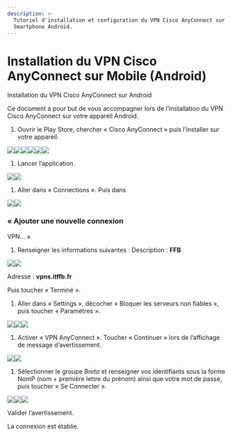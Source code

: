 ```yaml
---
description: >-
  Tutoriel d'installation et configuration du VPN Cisco AnyConnect sur
  Smartphone Android.
---
```


# Installation du VPN Cisco AnyConnect sur Mobile \(Android\)

Installation du VPN Cisco AnyConnect sur Android

Ce document a pour but de vous accompagner lors de l’installation du VPN Cisco AnyConnect sur votre appareil Android.

1. Ouvrir le Play Store, chercher « Cisco AnyConnect » puis l’installer sur votre appareil.

![](../.gitbook/assets/0%20%282%29.jpeg)![](../.gitbook/assets/1%20%282%29.jpeg)![](../.gitbook/assets/2%20%282%29.jpeg)![](../.gitbook/assets/3%20%282%29.jpeg)![](../.gitbook/assets/4%20%281%29.jpeg)![](../.gitbook/assets/5%20%281%29.jpeg)

1. Lancer l’application.

![](../.gitbook/assets/6%20%281%29.jpeg)![](../.gitbook/assets/7%20%281%29.jpeg)

1. Aller dans « Connections ». Puis dans

![](../.gitbook/assets/8.jpeg)![](../.gitbook/assets/9.jpeg)

### « Ajouter une nouvelle connexion

VPN… »

1. Renseigner les informations suivantes : Description : **FFB**

![](../.gitbook/assets/10.jpeg)![](../.gitbook/assets/11.jpeg)

Adresse : **vpns.itffb.fr**

Puis toucher « Terminé ».

1. Aller dans « Settings », décocher « Bloquer les serveurs non fiables », puis toucher « Paramètres ».

![](../.gitbook/assets/12.jpeg)![](../.gitbook/assets/13%20%281%29.jpeg)![](../.gitbook/assets/14.jpeg)

1. Activer « VPN AnyConnect ». Toucher « Continuer » lors de l’affichage de message d’avertissement.

![](../.gitbook/assets/15.jpeg)![](../.gitbook/assets/16%20%281%29.jpeg)

1. Sélectionner le groupe _Breta_ et renseigner vos identifiants sous la forme NomP \(nom + première lettre du prénom\) ainsi que votre mot de passe, puis toucher « Se Connecter ».

![](../.gitbook/assets/17%20%281%29.jpeg)![](../.gitbook/assets/18.jpeg)![](../.gitbook/assets/19.jpeg)

Valider l’avertissement.

La connexion est établie.

